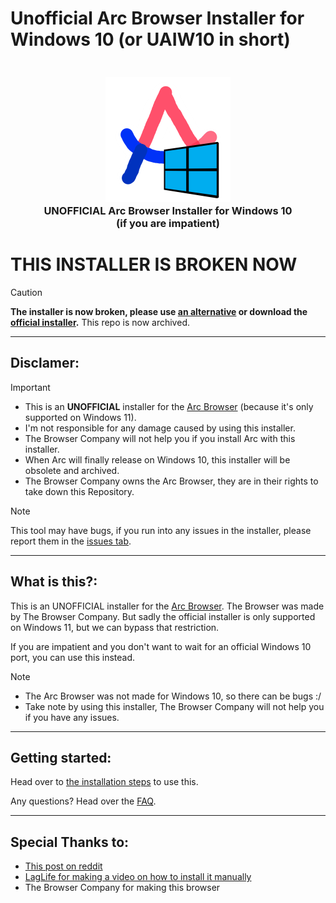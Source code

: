 # Unofficial Arc Browser Installer for Windows 10 (or UAIW10 in short)
<h3 align="center">
  <br>
  <img src="https://github.com/LariVille/Arc_Installer_Windows_10/blob/main/Logo.png" alt="Pygafi logo"/>
  <br>
  <b>UNOFFICIAL Arc Browser Installer for Windows 10</b>
  <br>
  <b>(if you are impatient)</b>
</h3>

# THIS INSTALLER IS BROKEN NOW
>[!CAUTION]
> **The installer is now broken, please use [an alternative](https://github.com/devz3ro/Arc-Windows-10) or download the [official installer](https://arc.net/).**
> This repo is now archived.


***

## Disclamer:
> [!IMPORTANT]
> * This is an **UNOFFICIAL** installer for the [Arc Browser](https://arc.net) (because it's only supported on Windows 11).
> * I'm not responsible for any damage caused by using this installer.
> * The Browser Company will not help you if you install Arc with this installer.
> * When Arc will finally release on Windows 10, this installer will be obsolete and archived.
> * The Browser Company owns the Arc Browser, they are in their rights to take down this Repository.


> [!NOTE]
> This tool may have bugs, if you run into any issues in the installer, please report them in the [issues tab](https://github.com/LariVille/Arc_Installer_Windows_10/issues).

***

## What is this?:
This is an UNOFFICIAL installer for the [Arc Browser](https://arc.net). The Browser was made by The Browser Company. But sadly the official installer is only supported on Windows 11, but we can bypass that restriction.

If you are impatient and you don't want to wait for an official Windows 10 port, you can use this instead.

> [!NOTE]
> * The Arc Browser was not made for Windows 10, so there can be bugs :/
> * Take note by using this installer, The Browser Company will not help you if you have any issues.

***

## Getting started:

Head over to [the installation steps](https://github.com/LariVille/Arc_Installer_Windows_10/wiki/Installation) to use this.

Any questions? Head over the [FAQ](https://github.com/LariVille/Arc_Installer_Windows_10/wiki/FAQ).

***

## Special Thanks to:

* [This post on reddit](https://www.reddit.com/r/ArcBrowser/comments/19ej1pz/arc_on_windows_10_latest_build_with_icons_working/)
* [LagLife for making a video on how to install it manually](https://www.youtube.com/watch?v=1fHE_0rN1LY)
* The Browser Company for making this browser
